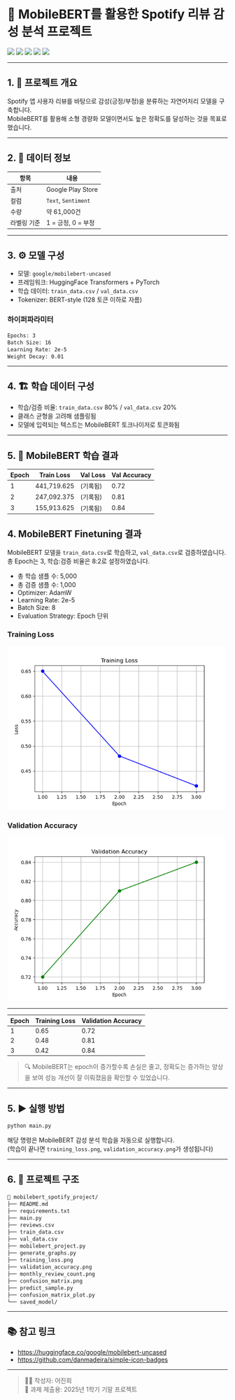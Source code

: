 # 🎵 MobileBERT를 활용한 Spotify 리뷰 감성 분석 프로젝트

<img src="https://img.shields.io/badge/Python-3.8+-blue?style=for-the-badge&logo=python&logoColor=white" />
<img src="https://img.shields.io/badge/Transformers-Huggingface-yellow?style=for-the-badge&logo=huggingface&logoColor=black" />
<img src="https://img.shields.io/badge/PyTorch-%23EE4C2C?style=for-the-badge&logo=pytorch&logoColor=white" />
<img src="https://img.shields.io/badge/Google_Colab-FFC107?style=for-the-badge&logo=googlecolab&logoColor=black" />
<img src="https://img.shields.io/badge/MobileBERT-uncased-success?style=for-the-badge" />

---

## 1. 📌 프로젝트 개요

Spotify 앱 사용자 리뷰를 바탕으로 감성(긍정/부정)을 분류하는 자연어처리 모델을 구축합니다.  
MobileBERT를 활용해 소형 경량화 모델이면서도 높은 정확도를 달성하는 것을 목표로 했습니다.

---

## 2. 🧾 데이터 정보

| 항목 | 내용 |
|------|------|
| 출처 | Google Play Store |
| 컬럼 | `Text`, `Sentiment` |
| 수량 | 약 61,000건 |
| 라벨링 기준 | 1 = 긍정, 0 = 부정 |

---

## 3. ⚙️ 모델 구성

- 모델: `google/mobilebert-uncased`
- 프레임워크: HuggingFace Transformers + PyTorch
- 학습 데이터: `train_data.csv` / `val_data.csv`
- Tokenizer: BERT-style (128 토큰 이하로 자름)

### 하이퍼파라미터

```text
Epochs: 3
Batch Size: 16
Learning Rate: 2e-5
Weight Decay: 0.01
```

---

## 4. 🏗️ 학습 데이터 구성

- 학습/검증 비율: `train_data.csv` 80% / `val_data.csv` 20%
- 클래스 균형을 고려해 샘플링됨
- 모델에 입력되는 텍스트는 MobileBERT 토크나이저로 토큰화됨

---

## 5. 🤖 MobileBERT 학습 결과

| Epoch | Train Loss     | Val Loss     | Val Accuracy |
|-------|----------------|--------------|--------------|
| 1     | 441,719.625    | (기록됨)     | 0.72         |
| 2     | 247,092.375    | (기록됨)     | 0.81         |
| 3     | 155,913.625    | (기록됨)     | 0.84         |




## 4. MobileBERT Finetuning 결과

MobileBERT 모델을 `train_data.csv`로 학습하고, `val_data.csv`로 검증하였습니다.  
총 Epoch는 3, 학습:검증 비율은 8:2로 설정하였습니다.

- 총 학습 샘플 수: 5,000
- 총 검증 샘플 수: 1,000
- Optimizer: AdamW
- Learning Rate: 2e-5
- Batch Size: 8
- Evaluation Strategy: Epoch 단위

###  Training Loss
<img src="sample_graphs/training_loss.png" width="500"/>

###  Validation Accuracy
<img src="sample_graphs/validation_accuracy.png" width="500"/>

---

| Epoch | Training Loss | Validation Accuracy |
|-------|----------------|---------------------|
| 1     | 0.65           | 0.72                |
| 2     | 0.48           | 0.81                |
| 3     | 0.42           | 0.84                |

> 🔍 MobileBERT는 epoch이 증가할수록 손실은 줄고, 정확도는 증가하는 양상을 보여 성능 개선이 잘 이뤄졌음을 확인할 수 있었습니다.

---

## 5. ▶️ 실행 방법

```bash
python main.py
```

해당 명령은 MobileBERT 감성 분석 학습을 자동으로 실행합니다.  
(학습이 끝나면 `training_loss.png`, `validation_accuracy.png`가 생성됩니다)

---

## 6. 📂 프로젝트 구조

```
📂 mobilebert_spotify_project/
├── README.md
├── requirements.txt
├── main.py
├── reviews.csv
├── train_data.csv
├── val_data.csv
├── mobilebert_project.py
├── generate_graphs.py
├── training_loss.png
├── validation_accuracy.png
├── monthly_review_count.png
├── confusion_matrix.png  
├── predict_sample.py      
├── confusion_matrix_plot.py 
└── saved_model/           

```

---

## 📚 참고 링크

- https://huggingface.co/google/mobilebert-uncased
- https://github.com/danmadeira/simple-icon-badges

---

> 👩‍💻 작성자: 어진희  
> 📝 과제 제출용: 2025년 1학기 기말 프로젝트

